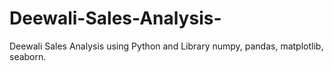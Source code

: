 # Deewali-Sales-Analysis-
Deewali Sales Analysis  using Python and Library numpy, pandas, matplotlib, seaborn.
